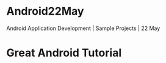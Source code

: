 # Android22May

Android Application Development | Sample Projects | 22 May

# Great Android Tutorial
